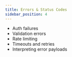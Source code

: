 ```yaml
---
title: Errors & Status Codes
sidebar_position: 4
---
```


- Auth failures
- Validation errors
- Rate limiting
- Timeouts and retries
- Interpreting error payloads
